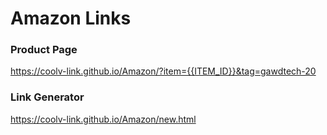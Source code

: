 # Amazon Links

### Product Page
https://coolv-link.github.io/Amazon/?item={{ITEM_ID}}&tag=gawdtech-20

### Link Generator
https://coolv-link.github.io/Amazon/new.html

